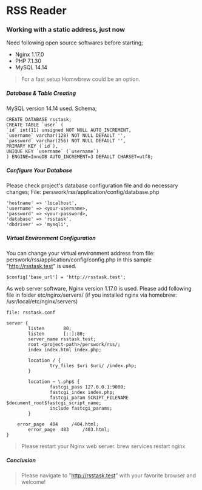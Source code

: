 # RSS Reader

### Working with a static address, just now
Need following open source softwares before starting;
* Nginx 1.17.0
* PHP 7.1.30
* MySQL 14.14
> For a fast setup Homwbrew could be an option.

##### Database & Table Creating
MySQL version 14.14 used. Schema;

    CREATE DATABASE rsstask;
    CREATE TABLE `user` (
    `id` int(11) unsigned NOT NULL AUTO_INCREMENT,
    `username` varchar(128) NOT NULL DEFAULT '',
    `password` varchar(256) NOT NULL DEFAULT '',
    PRIMARY KEY (`id`),
    UNIQUE KEY `username` (`username`)
    ) ENGINE=InnoDB AUTO_INCREMENT=3 DEFAULT CHARSET=utf8;

##### Configure Your Database
Please check project's database configuration file and do necessary changes;
File: perswork/rss/application/config/database.php

    'hostname' => 'localhost',
	'username' => <your-username>,
	'password' => <your-password>,
	'database' => 'rsstask',
	'dbdriver' => 'mysqli',

##### Virtual Environment Configuration
You can change your virtual environment address from file: perswork/rss/application/config/config.php
In this sample "http://rsstask.test" is used.

    $config['base_url'] = 'http://rsstask.test';

As web server software, Nginx version 1.17.0 is used.
Please add following file in folder etc/nginx/servers/ (if you installed nginx via homebrew: /usr/local/etc/nginx/servers)

    file: rsstask.conf

    server {
            listen       80;
            listen       [::]:80;
            server_name rsstask.test;
            root <project-path>/perswork/rss/;
            index index.html index.php;

            location / {
                    try_files $uri $uri/ /index.php;
            }

            location ~ \.php$ {
                    fastcgi_pass 127.0.0.1:9000;
                    fastcgi_index index.php;
                    fastcgi_param SCRIPT_FILENAME $document_root$fastcgi_script_name;
                    include fastcgi_params;
            }
        
        error_page  404     /404.html;
            error_page  403     /403.html;
    }

> Please restart your Nginx web server.
    brew services restart nginx

##### Conclusion
> Please navigate to "http://rsstask.test" with your favorite browser and welcome!


